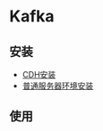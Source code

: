 # Kafka
## 安装
- [CDH安装](/Message/Kafka/Install/CDH.md)
- [普通服务器环境安装](/Message/Kafka/Install/Normal.md)


## 使用
